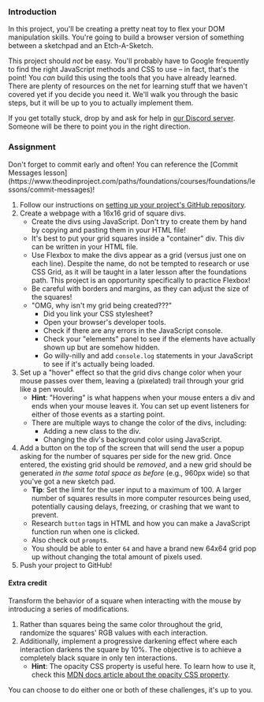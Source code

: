 ### Introduction

In this project, you'll be creating a pretty neat toy to flex your DOM manipulation skills. You're going to build a browser version of something between a sketchpad and an Etch-A-Sketch.

This project should *not* be easy. You'll probably have to Google frequently to find the right JavaScript methods and CSS to use – in fact, that's the point! You *can* build this using the tools that you have already learned. There are plenty of resources on the net for learning stuff that we haven't covered yet if you decide you need it. We'll walk you through the basic steps, but it will be up to you to actually implement them.

If you get totally stuck, drop by and ask for help in [our Discord server](https://discord.gg/theodinproject). Someone will be there to point you in the right direction.

### Assignment

<div class="lesson-content__panel" markdown="1">
Don't forget to commit early and often! You can reference the [Commit Messages lesson](https://www.theodinproject.com/paths/foundations/courses/foundations/lessons/commit-messages)!

1. Follow our instructions on [setting up your project's GitHub repository](https://www.theodinproject.com/paths/foundations/courses/foundations/lessons/recipes#setting-up-your-projects-github-repository).
1. Create a webpage with a 16x16 grid of square divs.
    - Create the divs using JavaScript. Don't try to create them by hand by copying and pasting them in your HTML file!
    - It's best to put your grid squares inside a "container" div. This div can be written in your HTML file.
    - Use Flexbox to make the divs appear as a grid \(versus just one on each line\). Despite the name, do not be tempted to research or use CSS Grid, as it will be taught in a later lesson after the foundations path. This project is an opportunity specifically to practice Flexbox!
    - Be careful with borders and margins, as they can adjust the size of the squares!
    - "OMG, why isn't my grid being created???"
        - Did you link your CSS stylesheet?
        - Open your browser's developer tools.
        - Check if there are any errors in the JavaScript console.
        - Check your "elements" panel to see if the elements have actually shown up but are somehow hidden.
        - Go willy-nilly and add  `console.log` statements in your JavaScript to see if it's actually being loaded.
1. Set up a "hover" effect so that the grid divs change color when your mouse passes over them, leaving a \(pixelated\) trail through your grid like a pen would.
    - **Hint**: "Hovering" is what happens when your mouse enters a div and ends when your mouse leaves it. You can set up event listeners for either of those events as a starting point.
    - There are multiple ways to change the color of the divs, including:
        - Adding a new class to the div.
        - Changing the div's background color using JavaScript.
1. Add a button on the top of the screen that will send the user a popup asking for the number of squares per side for the new grid. Once entered, the existing grid should be *removed*, and a new grid should be generated *in the same total space as before* \(e.g., 960px wide\) so that you've got a new sketch pad.
    - **Tip**: Set the limit for the user input to a maximum of 100. A larger number of squares results in more computer resources being used, potentially causing delays, freezing, or crashing that we want to prevent.
    - Research `button` tags in HTML and how you can make a JavaScript function run when one is clicked.
    - Also check out `prompt`s.
    - You should be able to enter `64` and have a brand new 64x64 grid pop up without changing the total amount of pixels used.
1. Push your project to GitHub!

#### Extra credit

Transform the behavior of a square when interacting with the mouse by introducing a series of modifications.

1. Rather than squares being the same color throughout the grid, randomize the squares' RGB values with each interaction.
1. Additionally, implement a progressive darkening effect where each interaction darkens the square by 10%. The objective is to achieve a completely black square in only ten interactions.
    - **Hint**: The opacity CSS property is useful here. To learn how to use it, check this [MDN docs article about the opacity CSS property](https://developer.mozilla.org/en-US/docs/Web/CSS/opacity).

You can choose to do either one or both of these challenges, it's up to you.
</div>
